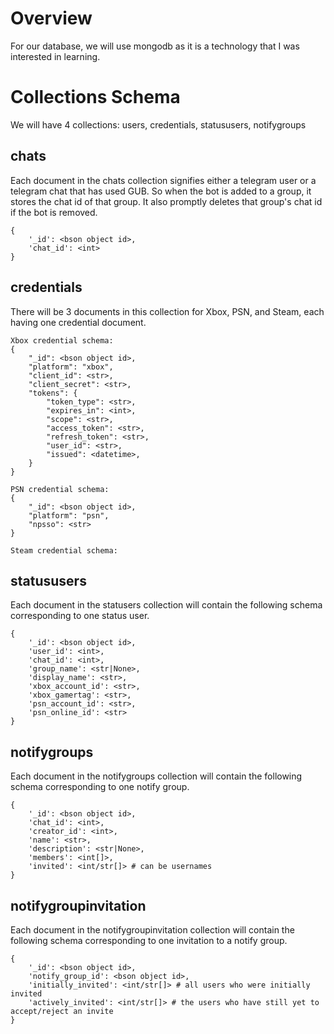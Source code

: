 # Overview
For our database, we will use mongodb as it is a technology that I was
interested in learning.

# Collections Schema
We will have 4 collections: users, credentials, statususers, notifygroups

## chats

Each document in the chats collection signifies either a telegram user or a
telegram chat that has used GUB. So when the bot is added to a group, it stores
the chat id of that group. It also promptly deletes that group's chat id if
the bot is removed.
```
{
    '_id': <bson object id>,
    'chat_id': <int>
}
```


## credentials

There will be 3 documents in this collection for Xbox, PSN, and Steam, each
having one credential document.
```
Xbox credential schema:
{
    "_id": <bson object id>,
    "platform": "xbox",
    "client_id": <str>,
    "client_secret": <str>,
    "tokens": {
        "token_type": <str>,
        "expires_in": <int>,
        "scope": <str>,
        "access_token": <str>,
        "refresh_token": <str>,
        "user_id": <str>,
        "issued": <datetime>,
    }
}

PSN credential schema:
{
    "_id": <bson object id>,
    "platform": "psn",
    "npsso": <str>
}

Steam credential schema:

```

## statususers

Each document in the statusers collection will contain the following schema 
corresponding to one status user.
```
{
    '_id': <bson object id>,
    'user_id': <int>,
    'chat_id': <int>,
    'group_name': <str|None>,
    'display_name': <str>,
    'xbox_account_id': <str>,
    'xbox_gamertag': <str>,
    'psn_account_id': <str>,
    'psn_online_id': <str>
}
```

## notifygroups

Each document in the notifygroups collection will contain the following schema 
corresponding to one notify group.
```
{
    '_id': <bson object id>,
    'chat_id': <int>,
    'creator_id': <int>,
    'name': <str>,
    'description': <str|None>,
    'members': <int[]>,
    'invited': <int/str[]> # can be usernames 
}
```

## notifygroupinvitation

Each document in the notifygroupinvitation collection will contain the
following schema corresponding to one invitation to a notify group.
```
{
    '_id': <bson object id>,
    'notify_group_id': <bson object id>,
    'initially_invited': <int/str[]> # all users who were initially invited
    'actively_invited': <int/str[]> # the users who have still yet to accept/reject an invite
}
```
